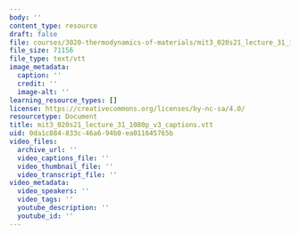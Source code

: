 ```yaml
---
body: ''
content_type: resource
draft: false
file: courses/3020-thermodynamics-of-materials/mit3_020s21_lecture_31_1080p_v3_captions.vtt
file_size: 71156
file_type: text/vtt
image_metadata:
  caption: ''
  credit: ''
  image-alt: ''
learning_resource_types: []
license: https://creativecommons.org/licenses/by-nc-sa/4.0/
resourcetype: Document
title: mit3_020s21_lecture_31_1080p_v3_captions.vtt
uid: 0da1c884-833c-46a6-94b0-ea011645765b
video_files:
  archive_url: ''
  video_captions_file: ''
  video_thumbnail_file: ''
  video_transcript_file: ''
video_metadata:
  video_speakers: ''
  video_tags: ''
  youtube_description: ''
  youtube_id: ''
---
```

